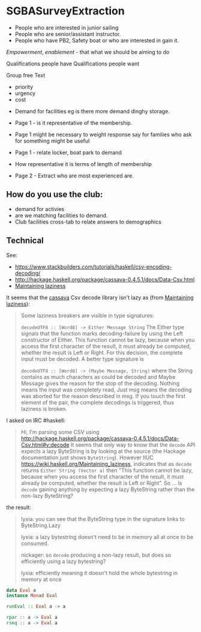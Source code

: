 # SGBASurveyExtraction

* People who are interested in junior sailing
* People who are senior/assistant instructor.
* People who have PB2, Safety boat or who are interested in gain it.

*Empowerment*, *enablement* - that what we should be aiming to do

Qualifications people have
Qualifications people want

Group free Text
 - priority
 - urgency
 - cost

* Demand for facilities eg is there more demand dinghy storage.

* Page 1 - is it representative of the membership.
* Page 1 might be necessary to weight response say for families who ask for something might be useful
* Page 1 - relate locker, boat park to demand

* How representative it is terms of length of membership

* Page 2 - Extract who are most experienced are.

## How do you use the club:
* demand for activies
* are we matching facilities to demand.
* Club facilities cross-tab to relate answers to demographics


## Technical

See:

* https://www.stackbuilders.com/tutorials/haskell/csv-encoding-decoding/
* http://hackage.haskell.org/package/cassava-0.4.5.1/docs/Data-Csv.html
* [Maintaining laziness](https://wiki.haskell.org/Maintaining_laziness)

It seems that the [cassava](http://hackage.haskell.org/package/cassava-0.4.5.1/docs/Data-Csv.html) Csv decode library isn't lazy as (from [Maintaining laziness](https://wiki.haskell.org/Maintaining_laziness)):

> Some laziness breakers are visible in type signatures:
>
> `decodeUTF8 :: [Word8] -> Either Message String`
> The Either type signals that the function marks decoding-failure by using the Left constructor of Either. This function cannot be lazy, because when you access the first character of the result, it must already be computed, whether the result is Left or Right.
For this decision, the complete input must be decoded. A better type signature is
>
> `decodeUTF8 :: [Word8] -> (Maybe Message, String)`
> where the String contains as much characters as could be decoded and Maybe Message gives the reason for the stop of the decoding. Nothing means the input was completely read, Just msg means the decoding was aborted for the reason described in msg.
> If you touch the first element of the pair, the complete decodings is triggered, thus laziness is broken.

I asked on IRC #haskell:

> Hi, I'm parsing some CSV using http://hackage.haskell.org/package/cassava-0.4.5.1/docs/Data-Csv.html#v:decode It seems that only way to know that the `decode` API expects a lazy ByteString is by looking at the source (the Hackage documentation just shows `ByteString`). However IIUC https://wiki.haskell.org/Maintaining_laziness, indicates that as `decode` returns `Either String (Vector a)` then "This function cannot be lazy, because when you access the first character of the result, it must already be computed, whether the result is Left or Right”. So ... is `decode` gaining anything by expecting a lazy ByteString rather than the non-lazy ByteString?

the result:

> lyxia: you can see that the ByteString type in the signature links to ByteString.Lazy
>
> lyxia: a lazy bytestring doesn't need to be in memory all at once to be consumed.
>
> nickager: so `decode` producing a non-lazy result, but does so efficiently using a lazy bytestring?
>
> lyxia: efficiently meaning it doesn't hold the whole bytestring in memory at once

```haskell
data Eval a
instance Monad Eval

runEval :: Eval a -> a

rpar :: a -> Eval a
rseq :: a -> Eval a
```
